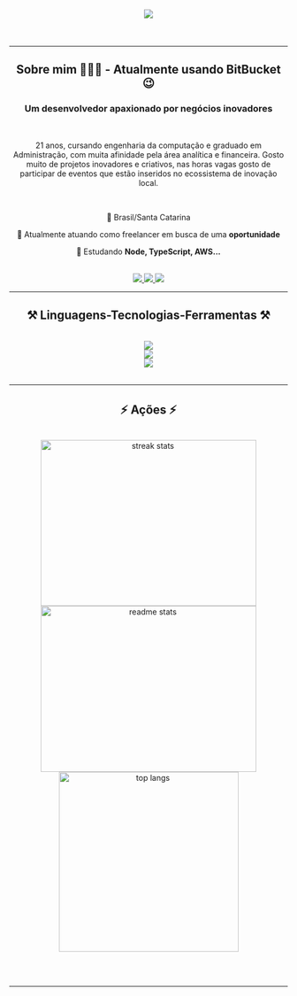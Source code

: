 
<h1 align="center">
    <img src="https://readme-typing-svg.herokuapp.com/?font=Righteous&size=35&center=true&vCenter=true&width=500&height=70&duration=4000&lines=Olá!+👋;+Sou+Guilherme+Duarte!;" />
</h1>

<br/>
<hr/>

<h2 align="center"> Sobre mim 🙋🏻‍♂️ - Atualmente usando BitBucket 😉</h2>
<h3 align="center">Um desenvolvedor apaxionado por negócios inovadores</h3>
<br/>


<div align="center">
 
 21 anos, cursando engenharia da computação e graduado em Administração, com muita afinidade pela área analítica e financeira. Gosto muito de projetos inovadores e criativos, nas horas vagas gosto de participar de eventos que estão inseridos no ecossistema de inovação local. 
 
<br/>

 📍  Brasil/Santa Catarina
<br/>
 
 🔭 Atualmente atuando como freelancer em busca de uma **oportunidade**
 
 🌱 Estudando **Node, TypeScript, AWS...**
 </div>

<br/>
<div align="center"> 
  <a href="mailto:guiduartesbs@hotmail.com">
    <img src="https://img.shields.io/badge/Gmail-333333?style=for-the-badge&logo=gmail&logoColor=red" />
  </a>
  <a href="https://www.linkedin.com/in/guilherme-oduarte" target="_blank">
    <img src="https://img.shields.io/badge/LinkedIn-0077B5?style=for-the-badge&logo=linkedin&logoColor=white" target="_blank" />
  </a>
  <a href="https://oguilhermeduarte.com.br" target="_blank">
     <img src="https://img.shields.io/badge/Portfolio-FF5722?style=for-the-badge&logo=todoist&logoColor=white" target="_blank" /> <!-- sqlite, safari, google-chrome are other good icon options -->
  </a>
</div>
<hr/>
 
<h2 align="center">⚒️ Linguagens-Tecnologias-Ferramentas ⚒️</h2>
<br/>
<div align="center">
    <img src="https://skillicons.dev/icons?i=vue,react,javascript,typescript,bootstrap,html,css" /><br>
    <img src="https://skillicons.dev/icons?i=nodejs,php,laravel" /><br>
    <img src="https://skillicons.dev/icons?i=git,github,postgresql,docker,vscode" /><br>

</div>

<br/>

<hr/>

<h2 align="center">⚡ Ações ⚡</h2>
<br>
<div align=center>
  <img width=390 height=300 src="https://github-readme-streak-stats-salesp07.vercel.app/?user=0Duarte&count_private=true&theme=react&border_radius=10" alt="streak stats"/>
  <img width=390 height=300 src="https://github-readme-stats-salesp07.vercel.app/api?username=0Duarte&count_private=true&show_icons=true&theme=react&rank_icon=github&border_radius=10" alt="readme stats" />
  <br/>
  <img width=325 align="center" src="https://github-readme-stats-salesp07.vercel.app/api/top-langs/?username=0Duarte&hide=HTML&langs_count=8&layout=compact&theme=react&border_radius=10&size_weight=0.5&count_weight=0.5&exclude_repo=github-readme-stats" alt="top langs" />
</div>

<br/><br/>

<hr/>

<br/>

